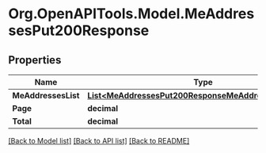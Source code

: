 # Org.OpenAPITools.Model.MeAddressesPut200Response

## Properties

Name | Type | Description | Notes
------------ | ------------- | ------------- | -------------
**MeAddressesList** | [**List&lt;MeAddressesPut200ResponseMeAddressesListInner&gt;**](MeAddressesPut200ResponseMeAddressesListInner.md) |  | [optional] 
**Page** | **decimal** |  | [optional] 
**Total** | **decimal** |  | [optional] 

[[Back to Model list]](../README.md#documentation-for-models) [[Back to API list]](../README.md#documentation-for-api-endpoints) [[Back to README]](../README.md)


